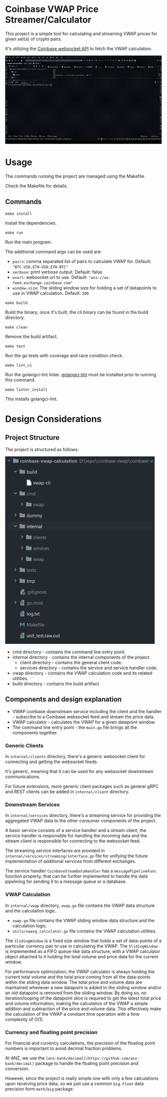 # Coinbase VWAP Price Streamer/Calculator

This project is a simple tool for calculating and streaming VWAP prices for given set(s) of crypto pairs.

It's utilizing the [Coinbase websocket API](https://docs.cloud.coinbase.com/exchange/docs/websocket-overview) to fetch the VWAP calculation.

![Coinbase VWAP Price Streamer](./images/live-run-demo.gif)

# Usage

The commands running the project are managed using the Makefile.

Check the Makefile for details.

## Commands

```
make install
```

Install the dependencies.

```
make run
```

Run the main program.

The additional command args can be used are:

- `pairs`: comma separated list of pairs to calculate VWAP for. Default: `"BTC-USD,ETH-USD,ETH-BTC"`
- `verbose`: print verbose output. Default: false.
- `wsurl`: websocket url to use. Default: `"wss://ws-feed.exchange.coinbase.com"`
- `window-size`: The sliding window size for holding a set of datapoints to use in VWAP calculation. Default: `200`

```
make build
```

Build the binary, once it's built, the cli binary can be found in the build directory.

```
make clean
```

Remove the build artifact.

```
make test
```

Run the go tests with coverage and race condition check.

```
make lint_ci
```

Run the golangci-lint linter. [golangci-lint](https://golangci-lint.run/) must be installed prior to running this command.

```
make linter_install
```

This installs golangci-lint.

# Design Considerations

## Project Structure

The project is structured as follows:

![Coinbase VWAP Price Streamer project structure](./images/coinbase-vwap-folder-struct-capture.PNG)

- cmd directory - contains the command line entry point.
- internal directory - contains the internal components of the project.
    - client directory - contains the general client code.
    - services directory - contains the service and service handler code.
- vwap directory - contains the VWAP calculation code and its related utilities.
- build directory - contains the build artifact.

## Components and design explanation

* VWAP coinbase downstream service including the client and the handler - subscribe to a Coinbase websocket feed and stream the price data.
* VWAP calculator - calculates the VWAP for a given datapoint window.
* The command line entry point - the `main.go` file brings all the components together.

### Generic Clients

  In `internal/clients` directory, there's a generic websocket client for connecting and getting the websocket feeds.

  It's generic, meaning that it can be used for any websocket downstream communications.

  For future extensions, more generic client packages such as general gRPC and REST clients can be added in `internal/client` directory.

### Downstream Services

  In `internal/services` directory, there's a streaming service for providing the aggregated VWAP data to the other consumer components of the project.

  A basic service consists of a service handler and a stream client, the service handler is responsible for handling the incoming data and the stream client is responsible for connecting to the websocket feed.

  The streaming service interfaces are provided in `internal/services/streaming/interface.go` file for unifying the future implementation of additional services from different exchanges.

  The service handler `CoinbaseSteamDataHandler` has a `messagePipelineFunc` function property, that can be further implemented to handle the data pipelining for sending it to a message queue or a database.

### VWAP Calculation
  
  In `internal/vwap` directory, `vwap.go` file contains the VWAP data structure and the calculation logic.

  - `vwap.go` file contains the VWAP sliding window data structure and the calculation logic.
  - `utils/vwavg_calculator.go` file contains the VWAP calculation utilities.
  
  The `SlidingWindow` is a fixed size window that holds a set of data-points of a particular currency pair to use in
  calculating the VWAP. The `SlidingWindow` is implemented as a FIFO queue-like data structure, with a VWAP calculator
  object attached to it holding the total volume and price data for the current window.
  
  For performance optimization, the VWAP calculator is always holding the current total volume and the total price
  coming from all the data-points within the sliding data window. The total price and volume data are maintained whenever
  a new datapoint is added to the sliding window and/or an old datapoint is removed from the sliding window. By doing so,
  no iteration/looping of the datapoint slice is required to get the latest total price and volume information, making
  the calculation of the VWAP a simple addition and subtraction of the price and volume data. This effectively make the
  calculation of the VWAP a constant time operation with a time complexity of O(1).

### Currency and floating point precision

  For financial and currency calculations, the precision of the floating point numbers is important to avoid decimal
  fraction problems.

  At ANZ, we use the `[anz-bank/decimal](https://github.com/anz-bank/decimal)` package to handle the floating point
  precision and conversion.

  However, since the project is really simple one with only a few calculations upon receiving price data, so we just use
  a common `big.Float` data precision form `math/big` package.
